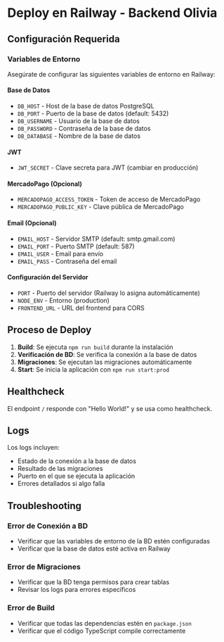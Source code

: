 # Deploy en Railway - Backend Olivia

## Configuración Requerida

### Variables de Entorno

Asegúrate de configurar las siguientes variables de entorno en Railway:

#### Base de Datos
- `DB_HOST` - Host de la base de datos PostgreSQL
- `DB_PORT` - Puerto de la base de datos (default: 5432)
- `DB_USERNAME` - Usuario de la base de datos
- `DB_PASSWORD` - Contraseña de la base de datos
- `DB_DATABASE` - Nombre de la base de datos

#### JWT
- `JWT_SECRET` - Clave secreta para JWT (cambiar en producción)

#### MercadoPago (Opcional)
- `MERCADOPAGO_ACCESS_TOKEN` - Token de acceso de MercadoPago
- `MERCADOPAGO_PUBLIC_KEY` - Clave pública de MercadoPago

#### Email (Opcional)
- `EMAIL_HOST` - Servidor SMTP (default: smtp.gmail.com)
- `EMAIL_PORT` - Puerto SMTP (default: 587)
- `EMAIL_USER` - Email para envío
- `EMAIL_PASS` - Contraseña del email

#### Configuración del Servidor
- `PORT` - Puerto del servidor (Railway lo asigna automáticamente)
- `NODE_ENV` - Entorno (production)
- `FRONTEND_URL` - URL del frontend para CORS

## Proceso de Deploy

1. **Build**: Se ejecuta `npm run build` durante la instalación
2. **Verificación de BD**: Se verifica la conexión a la base de datos
3. **Migraciones**: Se ejecutan las migraciones automáticamente
4. **Start**: Se inicia la aplicación con `npm run start:prod`

## Healthcheck

El endpoint `/` responde con "Hello World!" y se usa como healthcheck.

## Logs

Los logs incluyen:
- Estado de la conexión a la base de datos
- Resultado de las migraciones
- Puerto en el que se ejecuta la aplicación
- Errores detallados si algo falla

## Troubleshooting

### Error de Conexión a BD
- Verificar que las variables de entorno de la BD estén configuradas
- Verificar que la base de datos esté activa en Railway

### Error de Migraciones
- Verificar que la BD tenga permisos para crear tablas
- Revisar los logs para errores específicos

### Error de Build
- Verificar que todas las dependencias estén en `package.json`
- Verificar que el código TypeScript compile correctamente 